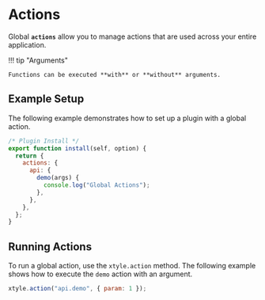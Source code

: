 # Actions

Global **`actions`** allow you to manage actions that are used across your entire application.

!!! tip "Arguments"

    Functions can be executed **with** or **without** arguments.

## Example Setup

The following example demonstrates how to set up a plugin with a global action.

```js
/* Plugin Install */
export function install(self, option) {
  return {
    actions: {
      api: {
        demo(args) {
          console.log("Global Actions");
        },
      },
    },
  };
}
```

## Running Actions

To run a global action, use the `xtyle.action` method. The following example shows how to execute the `demo` action with an argument.

```js
xtyle.action("api.demo", { param: 1 });
```
